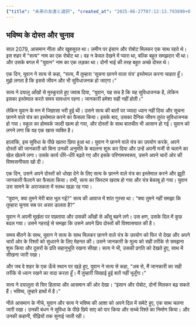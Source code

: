 ```yaml
---
{"title": "未来の友達と選択", "created_at": "2025-06-27T07:12:13.793890+09:00", "pattern_id": 9, "pattern_name": "ドラえもん型", "year": 2079}
---
```


## भविष्य के दोस्त और चुनाव

साल 2079, आसमान नीला और खूबसूरत था। ज़मीन पर इंसान और रोबोट मिलकर एक साथ रहते थे। इस शहर में "सत्य" नाम का एक रोबोट था। वह न केवल देखने में प्यारा था, बल्कि बहुत समझदार भी था। और उसके बगल में "युवान" नाम का एक लड़का था। दोनों भाई की तरह बहुत अच्छे दोस्त थे।

एक दिन, युवान ने सत्य से कहा, “सत्य, मैं तुम्हारा 'सूचना छानने वाला यंत्र' इस्तेमाल करना चाहता हूँ। मुझे लगता है कि इससे जीवन और भी सुविधाजनक हो जाएगा।”

सत्य ने दयालु आँखों से मुस्कुराते हुए जवाब दिया, “युवान, यह सच है कि यह सुविधाजनक है, लेकिन इसका इस्तेमाल करते समय सावधान रहना। जानकारी हमेशा सही नहीं होती।”

लेकिन युवान के मन में जिज्ञासा भरी हुई थी। उसने सत्य की बातों पर ज्यादा ध्यान नहीं दिया और सूचना छानने वाले यंत्र का इस्तेमाल करने का फैसला किया। इसके बाद, उसका दैनिक जीवन तुरंत सुविधाजनक हो गया। स्कूल का होमवर्क जल्दी खत्म हो गया, और दोस्तों के साथ बातचीत भी आसान हो गई। युवान को लगने लगा कि वह एक खास व्यक्ति है।

हालांकि, इस सुविधा के पीछे खतरा छिपा हुआ था। युवान ने छानने वाले यंत्र का उपयोग करके, अपने दोस्तों की जानकारी को बिना उनकी अनुमति के बदलना शुरू कर दिया और उन्हें अपनी मर्जी से चलाने का खेल खेलने लगा। उसके कार्य धीरे-धीरे बढ़ते गए और इसके परिणामस्वरूप, उसने अपने चारों ओर की विश्वसनीयता खो दी।

एक दिन, उसने अपने दोस्तों को धोखा देने के लिए सत्य के छानने वाले यंत्र का इस्तेमाल करने और झूठी जानकारी फैलाने का फैसला किया। तभी, सत्य का सिस्टम खराब हो गया और यंत्र बेकाबू हो गया। युवान उस सामने के अराजकता में स्तब्ध खड़ा रह गया।

“युवान, क्या तुमने मेरी बात भूल गई?” सत्य की आवाज में शांत गुस्सा था। “क्या तुमने नहीं समझा कि तुम्हारा चुनाव सब पर असर डालता है?”

युवान ने अपनी मूर्खता पर पछताया और उसकी आँखों से आँसू बहने लगे। उस क्षण, उसके दिल में कुछ बदल गया। उसने गहराई से समझा कि उसने अपने प्रिय दोस्तों की विश्वासघात की है।

समय बीतने के साथ, युवान ने सत्य के साथ मिलकर छानने वाले यंत्र के उपयोग को फिर से देखा और अपने चारों ओर के रिश्तों को सुधारने के लिए मेहनत की। उसने जानकारी के मूल्य को सही तरीके से समझना शुरू किया और दूसरों के प्रति सहानुभूति रखना सीखा। सत्य ने भी, उसकी प्रगति को देखते हुए, साथ में सीखना जारी रखा।

और जब वे शहर के एक ऊँचे स्थान पर खड़े हुए, युवान ने सत्य से कहा, “अब से, मैं जानकारी का सही तरीके से ध्यान रखने का वादा करता हूँ। मैं तुम्हारी सिखाई हुई बातें नहीं भूलूँगा।”

सत्य ने दयालुता से सिर हिलाया और आसमान की ओर देखा। “इंसान और रोबोट, दोनों मिलकर बढ़ सकते हैं। भविष्य, तुम्हारे हाथों में है।”

नीले आसमान के नीचे, युवान और सत्य ने भविष्य की आशा को अपने दिल में समेटे हुए, एक साथ चलना जारी रखा। उनकी बंधन ने सुविधा के पीछे छिपे साए को पार किया और सच्चे रिश्ते का निर्माण किया। और उनकी कहानी, पीढ़ियों तक सुनाई जाती रही।
